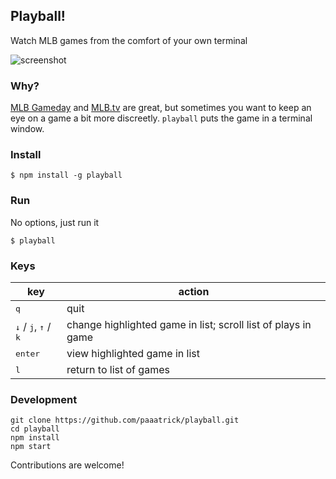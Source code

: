 ## Playball!
Watch MLB games from the comfort of your own terminal

![screenshot](https://i.imgur.com/SdA4fWR.gif)

### Why?
[MLB Gameday](http://www.mlb.com/mlb/gameday/#) and [MLB.tv](http://mlb.tv) are
great, but sometimes you want to keep an eye on a game a bit more discreetly.
`playball` puts the game in a terminal window.

### Install
```
$ npm install -g playball
```

### Run
No options, just run it
```
$ playball
```

### Keys
key | action
----|--------
<kbd>q</kbd> | quit
<kbd>&darr;</kbd> / <kbd>j</kbd>, <kbd>&uarr;</kbd> / <kbd>k</kbd> | change highlighted game in list; scroll list of plays in game
<kbd>enter</kbd> | view highlighted game in list
<kbd>l</kbd> | return to list of games

### Development
```
git clone https://github.com/paaatrick/playball.git
cd playball
npm install
npm start
```
Contributions are welcome!
